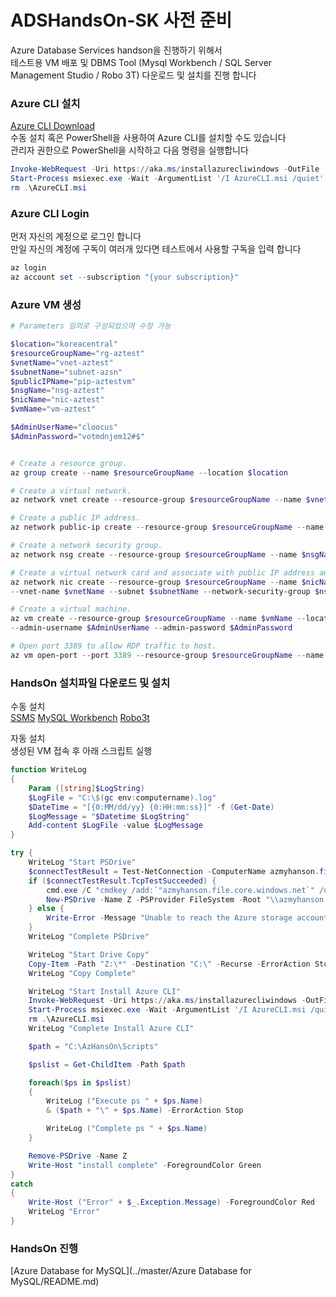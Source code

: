 # ADSHandsOn-SK 사전 준비
Azure Database Services handson을 진행하기 위해서  
테스트용 VM 배포 및 DBMS Tool (Mysql Workbench / SQL Server Management Studio / Robo 3T) 다운로드 및 설치를 진행 합니다

### Azure CLI 설치
[Azure CLI Download](https://aka.ms/installazurecliwindows)  
수동 설치 혹은 PowerShell을 사용하여 Azure CLI를 설치할 수도 있습니다   
관리자 권한으로 PowerShell을 시작하고 다음 명령을 실행합니다  

```powershell
Invoke-WebRequest -Uri https://aka.ms/installazurecliwindows -OutFile .\AzureCLI.msi; 
Start-Process msiexec.exe -Wait -ArgumentList '/I AzureCLI.msi /quiet'; 
rm .\AzureCLI.msi
 ```

### Azure CLI Login
먼저 자신의 계정으로 로그인 합니다  
만일 자신의 계정에 구독이 여러개 있다면 테스트에서 사용할 구독을 입력 합니다  
```powershell
az login 
az account set --subscription "{your subscription}"
```

### Azure VM 생성
```powershell
# Parameters 임의로 구성되었으며 수정 가능

$location="koreacentral"
$resourceGroupName="rg-aztest"
$vnetName="vnet-aztest"
$subnetName="subnet-azsn"
$publicIPName="pip-aztestvm"
$nsgName="nsg-aztest"
$nicName="nic-aztest"
$vmName="vm-aztest"

$AdminUserName="cloocus"
$AdminPassword="votmdnjem12#$"


# Create a resource group.
az group create --name $resourceGroupName --location $location

# Create a virtual network.
az network vnet create --resource-group $resourceGroupName --name $vnetName --subnet-name $subnetName

# Create a public IP address.
az network public-ip create --resource-group $resourceGroupName --name $publicIPName

# Create a network security group.
az network nsg create --resource-group $resourceGroupName --name $nsgName

# Create a virtual network card and associate with public IP address and NSG.
az network nic create --resource-group $resourceGroupName --name $nicName `
--vnet-name $vnetName --subnet $subnetName --network-security-group $nsgName --public-ip-address $publicIPName

# Create a virtual machine. 
az vm create --resource-group $resourceGroupName --name $vmName --location $location --nics $nicName --image win2016datacenter `
--admin-username $AdminUserName --admin-password $AdminPassword

# Open port 3389 to allow RDP traffic to host.
az vm open-port --port 3389 --resource-group $resourceGroupName --name $vmName
```


### HandsOn 설치파일 다운로드 및 설치
수동 설치  
[SSMS](https://docs.microsoft.com/ko-kr/sql/ssms/download-sql-server-management-studio-ssms?view=sql-server-ver15) [MySQL Workbench](https://dev.mysql.com/downloads/workbench/) [Robo3t](https://robomongo.org/download)  

자동 설치  
생성된 VM 접속 후 아래 스크립트 실행
```powershell
function WriteLog
{
    Param ([string]$LogString)
    $LogFile = "C:\$(gc env:computername).log"
    $DateTime = "[{0:MM/dd/yy} {0:HH:mm:ss}]" -f (Get-Date)
    $LogMessage = "$Datetime $LogString"
    Add-content $LogFile -value $LogMessage
}

try {
    WriteLog "Start PSDrive"
    $connectTestResult = Test-NetConnection -ComputerName azmyhanson.file.core.windows.net -Port 445
    if ($connectTestResult.TcpTestSucceeded) {
        cmd.exe /C "cmdkey /add:`"azmyhanson.file.core.windows.net`" /user:`"Azure\azmyhanson`" /pass:`"CIW22TOO9R/b+A18f0xUP2GU01mMv1tYnSHCPEdf+9exD+WQyUqpoSvc9aJxcYE9S/2CFyIjHhOff3mMEkW22w==`""
        New-PSDrive -Name Z -PSProvider FileSystem -Root "\\azmyhanson.file.core.windows.net\skhandson" -Persist -ErrorAction Stop
    } else {
        Write-Error -Message "Unable to reach the Azure storage account via port 445. Check to make sure your organization or ISP is not blocking port 445, or use Azure P2S VPN, Azure S2S VPN, or Express Route to tunnel SMB traffic over a different port."
    }
    WriteLog "Complete PSDrive"

    WriteLog "Start Drive Copy"
    Copy-Item -Path "Z:\*" -Destination "C:\" -Recurse -ErrorAction Stop
    WriteLog "Copy Complete"

    WriteLog "Start Install Azure CLI"
    Invoke-WebRequest -Uri https://aka.ms/installazurecliwindows -OutFile .\AzureCLI.msi; 
    Start-Process msiexec.exe -Wait -ArgumentList '/I AzureCLI.msi /quiet'; 
    rm .\AzureCLI.msi
    WriteLog "Complete Install Azure CLI"

    $path = "C:\AzHansOn\Scripts"

    $pslist = Get-ChildItem -Path $path

    foreach($ps in $pslist)
    {
        WriteLog ("Execute ps " + $ps.Name)
        & ($path + "\" + $ps.Name) -ErrorAction Stop

        WriteLog ("Complete ps " + $ps.Name)
    }

    Remove-PSDrive -Name Z
    Write-Host "install complete" -ForegroundColor Green
}
catch
{
    Write-Host ("Error" + $_.Exception.Message) -ForegroundColor Red
    WriteLog "Error"
}
```

### HandsOn 진행
[Azure Database for MySQL](../master/Azure Database for MySQL/README.md)
